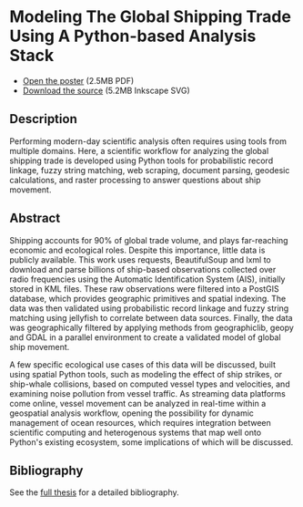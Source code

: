 Modeling The Global Shipping Trade Using A Python-based Analysis Stack
======================================================================

 - [Open the poster](https://github.com/scw/scipy2014-poster/poster-scipy-2014.pdf) (2.5MB PDF)
 - [Download the source](https://github.com/scw/scipy2014-poster/poster-scipy-2014.pdf) (5.2MB Inkscape SVG)


Description
-----------

Performing modern-day scientific analysis often requires using tools from multiple domains. Here, a scientific workflow for analyzing the global shipping trade is developed using Python tools for probabilistic record linkage, fuzzy string matching, web scraping, document parsing, geodesic calculations, and raster processing to answer questions about ship movement. 


Abstract
--------

Shipping accounts for 90% of global trade volume, and plays far-reaching economic and ecological roles. Despite this importance, little data is publicly available. This work uses requests, BeautifulSoup and lxml to download and parse billions of ship-based observations collected over radio frequencies using the Automatic Identification System (AIS), initially stored in KML files. These raw observations were filtered into a PostGIS database, which provides geographic primitives and spatial indexing. The data was then validated using probabilistic record linkage and fuzzy string matching using jellyfish to correlate between data sources. Finally, the data was geographically filtered by applying methods from geographiclib, geopy and GDAL in a parallel environment to create a validated model of global ship movement.

A few specific ecological use cases of this data will be discussed, built using spatial Python tools, such as modeling the effect of ship strikes, or ship-whale collisions, based on computed vessel types and velocities, and examining noise pollution from vessel traffic. As streaming data platforms come online, vessel movement can be analyzed in real-time within a geospatial analysis workflow, opening the possibility for dynamic management of ocean resources, which requires integration between scientific computing and heterogenous systems that map well onto Python's existing ecosystem, some implications of which will be discussed.

Bibliography
------------

See the [full thesis](https://github.com/scw/thesis) for a detailed bibliography.
